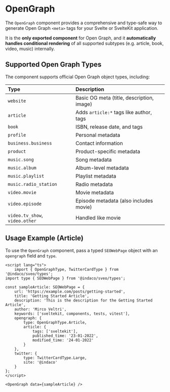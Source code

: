 # OpenGraph

The `OpenGraph` component provides a comprehensive and type-safe way to generate Open Graph `<meta>` tags for your Svelte or SvelteKit application.

It is the **only exported component** for Open Graph, and it **automatically handles conditional rendering** of all supported subtypes (e.g. article, book, video, music) internally.

## Supported Open Graph Types

The component supports official Open Graph object types, including:

| Type                           | Description                               |
| :----------------------------- | :---------------------------------------- |
| `website`                      | Basic OG meta (title, description, image) |
| `article`                      | Adds `article:*` tags like author, tags   |
| `book`                         | ISBN, release date, and tags              |
| `profile`                      | Personal metadata                         |
| `business.business`            | Contact information                       |
| `product`                      | Product-specific metadata                 |
| `music.song`                   | Song metadata                             |
| `music.album`                  | Album-level metadata                      |
| `music.playlist`               | Playlist metadata                         |
| `music.radio_station`          | Radio metadata                            |
| `video.movie`                  | Movie metadata                            |
| `video.episode`                | Episode metadata (also includes movie)    |
| `video.tv_show`, `video.other` | Handled like movie                        |

## Usage Example (Article)

To use the `OpenGraph` component, pass a typed `SEOWebPage` object with an `opengraph` field and `type`.

```svelte
<script lang="ts">
    import { OpenGraphType, TwitterCardType } from '@indaco/sveo/types';
import type { SEOWebPage } from '@indaco/sveo/types';

const sampleArticle: SEOWebPage = {
    url: 'https://example.com/posts/getting-started',
    title: 'Getting Started Article',
    description: 'This is the description for the Getting Started Article',
    author: 'Mirco Veltri',
    keywords: ['sveltekit, components, tests, vitest'],
    opengraph: {
        type: OpenGraphType.Article,
        article: {
            tags: ['sveltekit'],
            published_time: '23-01-2022',
            modified_time: '24-01-2022'
        }
    },
    twitter: {
        type: TwitterCardType.Large,
        site: '@indaco'
    }
};
</script>

<OpenGraph data={sampleArticle} />
```
